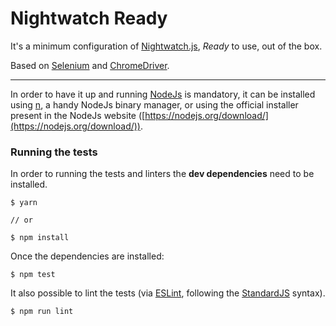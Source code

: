 # Nightwatch Ready

It's a minimum configuration of [Nightwatch.js](http://nightwatchjs.org/), *Ready* to use, out of the box.

Based on [Selenium](https://github.com/SeleniumHQ/selenium) and [ChromeDriver](https://sites.google.com/a/chromium.org/chromedriver/).

---

In order to have it up and running [NodeJs](https://nodejs.org/) is mandatory, it can be installed using [n](https://github.com/tj/n), a handy NodeJs binary manager, or using the official installer present in the NodeJs website ([https://nodejs.org/download/](https://nodejs.org/download/)).

### Running the tests
In order to running the tests and linters the **dev dependencies** need to be installed.
```
$ yarn

// or 

$ npm install
```

Once the dependencies are installed:
```
$ npm test
```

It also possible to lint the tests (via [ESLint](http://eslint.org/), following the [StandardJS](http://standardjs.com/) syntax).
```
$ npm run lint
```

